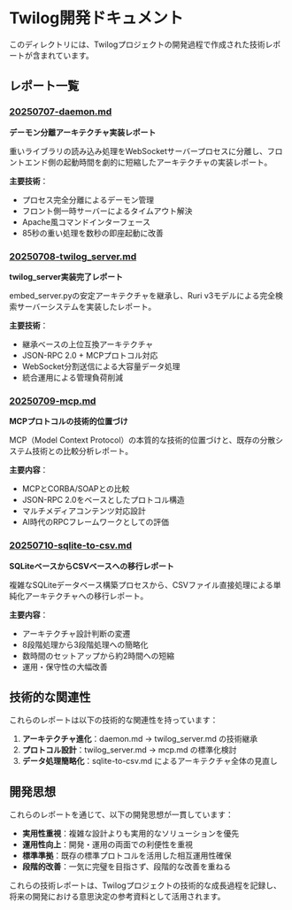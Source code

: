 # Twilog開発ドキュメント

このディレクトリには、Twilogプロジェクトの開発過程で作成された技術レポートが含まれています。

## レポート一覧

### [20250707-daemon.md](20250707-daemon.md)
**デーモン分離アーキテクチャ実装レポート**

重いライブラリの読み込み処理をWebSocketサーバープロセスに分離し、フロントエンド側の起動時間を劇的に短縮したアーキテクチャの実装レポート。

**主要技術**：
- プロセス完全分離によるデーモン管理
- フロント側一時サーバーによるタイムアウト解決
- Apache風コマンドインターフェース
- 85秒の重い処理を数秒の即座起動に改善

### [20250708-twilog_server.md](20250708-twilog_server.md)
**twilog_server実装完了レポート**

embed_server.pyの安定アーキテクチャを継承し、Ruri v3モデルによる完全検索サーバーシステムを実装したレポート。

**主要技術**：
- 継承ベースの上位互換アーキテクチャ
- JSON-RPC 2.0 + MCPプロトコル対応
- WebSocket分割送信による大容量データ処理
- 統合運用による管理負荷削減

### [20250709-mcp.md](20250709-mcp.md)
**MCPプロトコルの技術的位置づけ**

MCP（Model Context Protocol）の本質的な技術的位置づけと、既存の分散システム技術との比較分析レポート。

**主要内容**：
- MCPとCORBA/SOAPとの比較
- JSON-RPC 2.0をベースとしたプロトコル構造
- マルチメディアコンテンツ対応設計
- AI時代のRPCフレームワークとしての評価

### [20250710-sqlite-to-csv.md](20250710-sqlite-to-csv.md)
**SQLiteベースからCSVベースへの移行レポート**

複雑なSQLiteデータベース構築プロセスから、CSVファイル直接処理による単純化アーキテクチャへの移行レポート。

**主要内容**：
- アーキテクチャ設計判断の変遷
- 8段階処理から3段階処理への簡略化
- 数時間のセットアップから約2時間への短縮
- 運用・保守性の大幅改善

## 技術的な関連性

これらのレポートは以下の技術的な関連性を持っています：

1. **アーキテクチャ進化**：daemon.md → twilog_server.md の技術継承
2. **プロトコル設計**：twilog_server.md → mcp.md の標準化検討
3. **データ処理簡略化**：sqlite-to-csv.md によるアーキテクチャ全体の見直し

## 開発思想

これらのレポートを通じて、以下の開発思想が一貫しています：

- **実用性重視**：複雑な設計よりも実用的なソリューションを優先
- **運用性向上**：開発・運用の両面での利便性を重視
- **標準準拠**：既存の標準プロトコルを活用した相互運用性確保
- **段階的改善**：一気に完璧を目指さず、段階的な改善を重ねる

これらの技術レポートは、Twilogプロジェクトの技術的な成長過程を記録し、将来の開発における意思決定の参考資料として活用されます。
